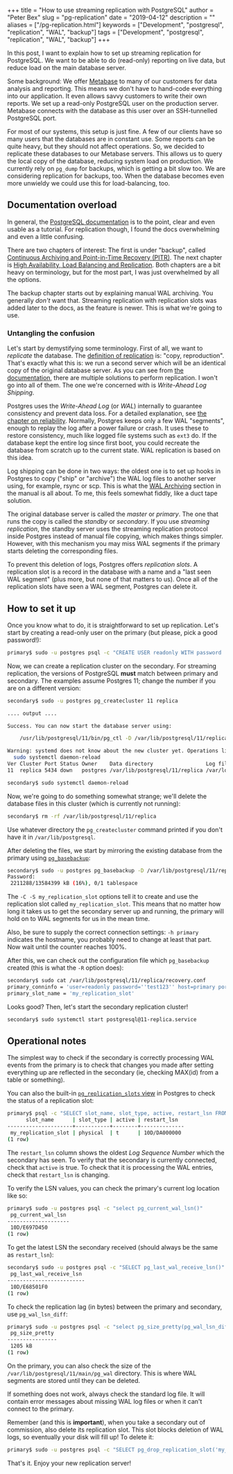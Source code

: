 +++
title = "How to use streaming replication with PostgreSQL"
author = "Peter Bex"
slug = "pg-replication"
date = "2019-04-12"
description = ""
aliases = ["/pg-replication.html"]
keywords = ["Development", "postgresql", "replication", "WAL", "backup"]
tags = ["Development", "postgresql", "replication", "WAL", "backup"]
+++

In this post, I want to explain how to set up streaming replication
for PostgreSQL.  We want to be able to do (read-only) reporting on
live data, but reduce load on the main database server.

Some background: We offer [Metabase](https://www.metabase.com/) to
many of our customers for data analysis and reporting.  This means we
don't have to hand-code everything into our application.  It even
allows savvy customers to write their own reports.  We set up a
read-only PostgreSQL user on the production server.  Metabase connects
with the database as this user over an SSH-tunnelled PostgreSQL port.

For most of our systems, this setup is just fine.  A few of our
clients have so many users that the databases are in constant use.
Some reports can be quite heavy, but they should not affect
operations.  So, we decided to replicate these databases to our
Metabase servers.  This allows us to query the local copy of the
database, reducing system load on production.  We currently rely on
`pg_dump` for backups, which is getting a bit slow too.  We are
considering replication for backups, too.  When the database becomes
even more unwieldy we could use this for load-balancing, too.

## Documentation overload

In general, the [PostgreSQL documentation](https://www.postgresql.org/docs/current/)
is to the point, clear and even usable as a tutorial.  For replication though,
I found the docs overwhelming and even a little confusing.

There are two chapters of interest: The first is under "backup", called
[Continuous Archiving and Point-in-Time Recovery (PITR)](https://www.postgresql.org/docs/11/continuous-archiving.html).
The next chapter is [High Availability, Load Balancing and Replication](https://www.postgresql.org/docs/11/high-availability.html).
Both chapters are a bit heavy on terminology, but for the most
part, I was just overwhelmed by all the options.

The backup chapter starts out by explaining manual WAL archiving.  You
generally *don't* want that.  Streaming replication with replication
slots was added later to the docs, as the feature is newer.  This is
what we're going to use.

### Untangling the confusion

Let's start by demystifying some terminology.  First of all, we want
to *replicate* the database.  The 
[definition of replication](https://www.merriam-webster.com/dictionary/replication)
is: "copy, reproduction".  That's exactly what this is: we run a second
server which will be an identical copy of the original database server.
As you can see from [the documentation](https://www.postgresql.org/docs/11/different-replication-solutions.html),
there are multiple solutions to perform replication.  I won't go into all
of them.  The one we're concerned with is *Write-Ahead Log Shipping*.

Postgres uses the *Write-Ahead Log* (or *WAL*) internally to guarantee
consistency and prevent data loss.  For a detailed explanation, see
[the chapter on reliability](https://www.postgresql.org/docs/11/wal.html).
Normally, Postgres keeps only a few WAL "segments", enough to replay the log
after a power failure or crash.  It uses these to restore consistency, much
like logged file systems such as `ext3` do.  If the database kept the entire
log since first boot, you could recreate the database from scratch up to the
current state.  WAL replication is based on this idea.

Log shipping can be done in two ways: the oldest one is to set up
hooks in Postgres to copy ("ship" or "archive") the WAL log files to
another server using, for example, rsync or scp.  This is what the 
[WAL Archiving](https://www.postgresql.org/docs/11/continuous-archiving.html#BACKUP-ARCHIVING-WAL)
section in the manual is all about.  To me, this feels somewhat
fiddly, like a duct tape solution.

The original database server is called the *master* or *primary*.  The
one that runs the copy is called the *standby* or *secondary*.  If you
use *streaming replication*, the standby server uses the streaming
replication protocol inside Postgres instead of manual file copying,
which makes things simpler.  However, with this mechanism you may miss
WAL segments if the primary starts deleting the corresponding files.

To prevent this deletion of logs, Postgres offers *replication slots*.
A replication slot is a record in the database with a name and a "last
seen WAL segment" (plus more, but none of that matters to us).  Once
all of the replication slots have seen a WAL segment, Postgres can
delete it.


## How to set it up

Once you know what to do, it is straightforward to set up replication.
Let's start by creating a read-only user on the primary (but please,
pick a good password!):

```sh
primary$ sudo -u postgres psql -c "CREATE USER readonly WITH password 'test123'"
```

Now, we can create a replication cluster on the secondary.  For
streaming replication, the versions of PostgreSQL **must** match
between primary and secondary.  The examples assume Postgres 11;
change the number if you are on a different version:

```sh
secondary$ sudo -u postgres pg_createcluster 11 replica

.... output ....

Success. You can now start the database server using:

    /usr/lib/postgresql/11/bin/pg_ctl -D /var/lib/postgresql/11/replica -l logfile start

Warning: systemd does not know about the new cluster yet. Operations like "service postgresql start" will not handle it. To fix, run:
  sudo systemctl daemon-reload
Ver Cluster Port Status Owner    Data directory                 Log file
11  replica 5434 down   postgres /var/lib/postgresql/11/replica /var/log/postgresql/postgresql-11-replica.log

secondary$ sudo systemctl daemon-reload
```

Now, we're going to do something somewhat strange; we'll delete the
database files in this cluster (which is currently not running):

```sh
secondary$ rm -rf /var/lib/postgresql/11/replica
```

Use whatever directory the `pg_createcluster` command printed if you
don't have it in `/var/lib/postgresql`.

After deleting the files, we start by mirroring the existing database
from the primary using [`pg_basebackup`](https://www.postgresql.org/docs/11/app-pgbasebackup.html):

```sh
secondary$ sudo -u postgres pg_basebackup -D /var/lib/postgresql/11/replica -U readonly -h primary -PRCS my_replication_slot
Password: 
 2211288/13584399 kB (16%), 0/1 tablespace
```

The `-C -S my_replication_slot` options tell it to create and use the
replication slot called `my_replication_slot`.  This means that no
matter how long it takes us to get the secondary server up and
running, the primary will hold on to WAL segments for us in the mean
time.

Also, be sure to supply the correct connection settings: `-h primary`
indicates the hostname, you probably need to change at least that
part.  Now wait until the counter reaches 100%.

After this, we can check out the configuration file which
`pg_basebackup` created (this is what the `-R` option does):

```sh
secondary$ sudo cat /var/lib/postgresql/11/replica/recovery.conf
primary_conninfo = 'user=readonly password=''test123'' host=primary port=5432 sslmode=prefer sslcompression=0 krbsrvname=postgres target_session_attrs=any'
primary_slot_name = 'my_replication_slot'
```

Looks good?  Then, let's start the secondary replication cluster!

```sh
secondary$ sudo systemctl start postgresql@11-replica.service
```

## Operational notes

The simplest way to check if the secondary is correctly processing WAL
events from the primary is to check that changes you made after
setting everything up are reflected in the secondary (ie, checking
MAX(id) from a table or something).

You can also the built-in [`pg_replication_slots` view](https://www.postgresql.org/docs/current/view-pg-replication-slots.html)
in Postgres to check the status of a replication slot:

```sh
primary$ psql -c "SELECT slot_name, slot_type, active, restart_lsn FROM pg_replication_slots;"
      slot_name      | slot_type | active | restart_lsn
---------------------+-----------+--------+--------------
 my_replication_slot | physical  | t      | 10D/DA000000
(1 row)
```

The `restart_lsn` column shows the oldest *Log Sequence Number* which
the secondary has seen.  To verify that the secondary is currently
connected, check that `active` is true.  To check that it is
processing the WAL entries, check that `restart_lsn` is changing.

To verify the LSN values, you can check the primary's current log
location like so:

```sh
primary$ sudo -u postgres psql -c "select pg_current_wal_lsn()"
 pg_current_wal_lsn 
--------------------
 10D/E697D450
(1 row)

```

To get the latest LSN the secondary received (should always be the
same as `restart_lsn`):

```sh
secondary$ sudo -u postgres psql -c "SELECT pg_last_wal_receive_lsn()"
 pg_last_wal_receive_lsn 
-------------------------
 10D/E68501F0
(1 row)
```

To check the replication lag (in bytes) between the primary and
secondary, use `pg_wal_lsn_diff`:

```sh
primary$ sudo -u postgres psql -c "select pg_size_pretty(pg_wal_lsn_diff('10D/E697D450', '10D/E68501F0'))"
 pg_size_pretty 
----------------
 1205 kB
(1 row)
```

On the primary, you can also check the size of the
`/var/lib/postgresql/11/main/pg_wal` directory.  This is where WAL
segments are stored until they can be deleted.

If something does not work, always check the standard log file.  It
will contain error messages about missing WAL log files or when it
can't connect to the primary.

Remember (and this is **important**), when you take a secondary out of
commission, also delete its replication slot.  This slot blocks
deletion of WAL logs, so eventually your disk will fill up!  To delete
it:

```sh
primary$ sudo -u postgres psql -c "SELECT pg_drop_replication_slot('my_replication_slot')"
```

That's it. Enjoy your new replication server!
